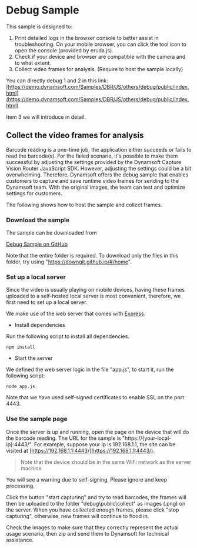 # Debug Sample

This sample is designed to:

1. Print detailed logs in the browser console to better assist in troubleshooting. On your mobile browser, you can click the tool icon to open the console (provided by eruda.js).
2. Check if your device and browser are compatible with the camera and to what extent.
3. Collect video frames for analysis. (Require to host the sample locally)

You can directly debug 1 and 2 in this link: [https://demo.dynamsoft.com/Samples/DBR/JS/others/debug/public/index.html](https://demo.dynamsoft.com/Samples/DBR/JS/others/debug/public/index.html)

Item 3 we will introduce in detail.

## Collect the video frames for analysis

Barcode reading is a one-time job, the application either succeeds or fails to read the barcode(s). For the failed scenario, it's possible to make them successful by adjusting the settings provided by the Dynamsoft Capture Vision Router JavaScript SDK. However, adjusting the settings could be a bit overwhelming. Therefore, Dynamsoft offers the debug sample that enables customers to capture and save runtime video frames for sending to the Dynamsoft team. With the original images, the team can test and optimize settings for customers.

The following shows how to host the sample and collect frames.

### Download the sample

The sample can be downloaded from

<a target_="blank" href="https://github.com/Dynamsoft/barcode-reader-javascript-samples/tree/main/others/debug" alt="Debug Sample on GitHub">Debug Sample on GitHub</a>

Note that the entire folder is required. To download only the files in this folder, try using "https://downgit.github.io/#/home".

### Set up a local server

Since the video is usually playing on mobile devices, having these frames uploaded to a self-hosted local server is most convenient, therefore, we first need to set up a local server.

We make use of the web server that comes with [Express](https://expressjs.com/).

* Install dependencies

Run the following script to install all dependencies.

`npm install`

* Start the server

We defined the web server logic in the file "app.js", to start it, run the following script:

`node app.js`

Note that we have used self-signed certificates to enable SSL on the port 4443.

### Use the sample page

Once the server is up and running, open the page on the device that will do the barcode reading. The URL for the sample is "https://{your-local-ip}:4443/". For example, suppose your ip is 192.168.1.1, the site can be visited at [https://192.168.1.1:4443/](https://192.168.1.1:4443/).

> Note that the device should be in the same WiFi network as the server machine. 

You will see a warning due to self-signing. Please ignore and keep processing.

Click the button "start capturing" and try to read barcodes, the frames will then be uploaded to the folder "debug\public\collect" as images (.png) on the server. When you have collected enough frames, please click "stop capturing", otherwise, new frames will continue to flood in.

Check the images to make sure that they correctly represent the actual usage scenario, then zip and send them to Dynamsoft for technical assistance.
